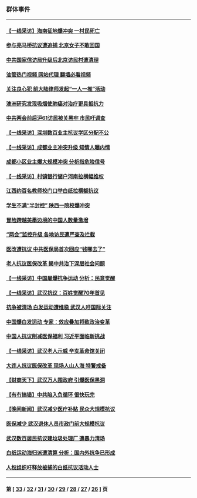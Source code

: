 ### 群体事件
---
#### [【一线采访】海南征地爆冲突 一村民死亡](../../pages/ncid279/n13989137.md?05130845) 
#### [参与亮马桥抗议遭追捕 北京女子不敢回国](../../pages/ncid279/n13985420.md?05130845) 
#### [中共国家信访局升级后北京访民村遭清理](../../pages/ncid279/n13984826.md?05130845) 
#### [油管热门视频 网站代理 翻墙必看视频](http://138.2.39.72:81/youtube.html?epic-marker?05130845)
#### [关注良心犯 前大陆律师发起“一人一推”活动](../../pages/ncid279/n13980524.md?05130845) 
#### [澳洲研究发现吸烟使肺癌对治疗更具抵抗力](../../pages/ncid279/n13977762.md?05130845) 
#### [中共两会前后沪61访民被关黑牢 市民吁调查](../../pages/ncid279/n13976054.md?05130845) 
#### [【一线采访】深圳数百业主抗议学区分配不公](../../pages/ncid279/n13976680.md?05130845) 
#### [【一线采访】成都业主冲突升级 知情人曝内情](../../pages/ncid279/n13965289.md?05130845) 
#### [成都小区业主爆大规模冲突 分析指危险信号](../../pages/ncid279/n13964520.md?05130845) 
#### [【一线采访】村镇银行储户河南拉横幅维权](../../pages/ncid279/n13964555.md?05130845) 
#### [江西约百名教师校门口举白纸拉横额抗议](../../pages/ncid279/n13958579.md?05130845) 
#### [学生不满“半封控” 陕西一院校爆冲突](../../pages/ncid279/n13946647.md?05130845) 
#### [冒险跨越美墨边境的中国人数量激增](../../pages/ncid279/n13946742.md?05130845) 
#### [“两会”监控升级 各地访民遭严查及拦截](../../pages/ncid279/n13942702.md?05130845) 
#### [医改遭抗议 中共医保局首次回应“钱哪去了”](../../pages/ncid279/n13938290.md?05130845) 
#### [老人抗议医保改革 揭中共治下深层社会问题](../../pages/ncid279/n13934963.md?05130845) 
#### [【一线采访】中国屡爆抗争运动 分析：民意觉醒](../../pages/ncid279/n13934024.md?05130845) 
#### [【一线采访】武汉抗议：百姓觉醒70年首见](../../pages/ncid279/n13931265.md?05130845) 
#### [抗争被清场 白发运动遭维稳 武汉人吁国际关注](../../pages/ncid279/n13931147.md?05130845) 
#### [中国爆白发运动 专家：效应叠加将致政治变革](../../pages/ncid279/n13931004.md?05130845) 
#### [中国人抗议削减医保福利 习近平面临新挑战](../../pages/ncid279/n13930530.md?05130845) 
#### [【一线采访】武汉老人示威 辛亥革命馆关闭](../../pages/ncid279/n13930368.md?05130845) 
#### [大连人抗议医保改革 现场人山人海 特警戒备](../../pages/ncid279/n13930248.md?05130845) 
#### [【财商天下】武汉万人围政府 引爆医保黑洞](../../pages/ncid279/n13927281.md?05130845) 
#### [【有冇搞错】中共陷入负循环 很快玩完](../../pages/ncid279/n13926140.md?05130845) 
#### [【晚间新闻】武汉减少医疗补贴 民众大规模抗议](../../pages/ncid279/n13925524.md?05130845) 
#### [医保减少 武汉退休人员市政门前大规模抗议](../../pages/ncid279/n13925389.md?05130845) 
#### [武汉数百居民抗议建垃圾处理厂 遭暴力清场](../../pages/ncid279/n13922269.md?05130845) 
#### [白纸运动海归派遭清算 分析：国内外抗争已形成](../../pages/ncid279/n13919416.md?05130845) 
#### [人权组织吁释放被捕的白纸抗议活动人士](../../pages/ncid279/n13917517.md?05130845) 

---
#### 第 [ [33](./33.md?05130845) / [32](./32.md?05130845) / [31](./31.md?05130845) / [30](./30.md?05130845) / [29](./29.md?05130845) / [28](./28.md?05130845) / [27](./27.md?05130845) / [26](./26.md?05130845) ] 页
